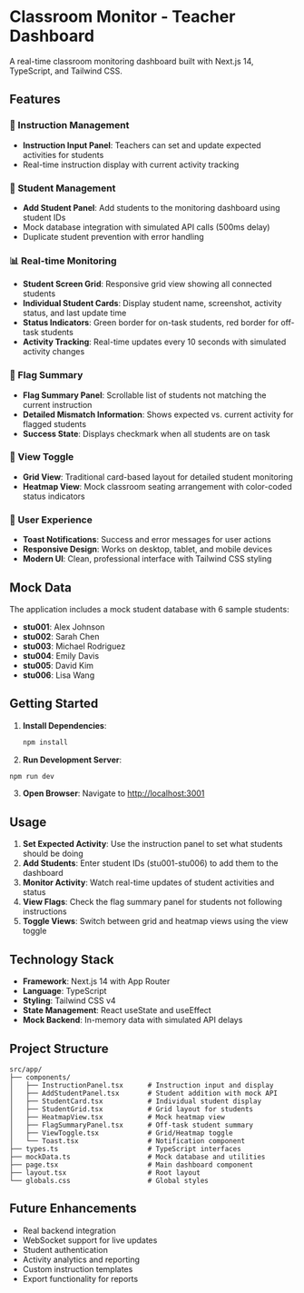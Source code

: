# Classroom Monitor - Teacher Dashboard

A real-time classroom monitoring dashboard built with Next.js 14, TypeScript, and Tailwind CSS.

## Features

### 🎯 Instruction Management
- **Instruction Input Panel**: Teachers can set and update expected activities for students
- Real-time instruction display with current activity tracking

### 👥 Student Management
- **Add Student Panel**: Add students to the monitoring dashboard using student IDs
- Mock database integration with simulated API calls (500ms delay)
- Duplicate student prevention with error handling

### 📊 Real-time Monitoring
- **Student Screen Grid**: Responsive grid view showing all connected students
- **Individual Student Cards**: Display student name, screenshot, activity status, and last update time
- **Status Indicators**: Green border for on-task students, red border for off-task students
- **Activity Tracking**: Real-time updates every 10 seconds with simulated activity changes

### 🚨 Flag Summary
- **Flag Summary Panel**: Scrollable list of students not matching the current instruction
- **Detailed Mismatch Information**: Shows expected vs. current activity for flagged students
- **Success State**: Displays checkmark when all students are on task

### 🔄 View Toggle
- **Grid View**: Traditional card-based layout for detailed student monitoring
- **Heatmap View**: Mock classroom seating arrangement with color-coded status indicators

### 🎨 User Experience
- **Toast Notifications**: Success and error messages for user actions
- **Responsive Design**: Works on desktop, tablet, and mobile devices
- **Modern UI**: Clean, professional interface with Tailwind CSS styling

## Mock Data

The application includes a mock student database with 6 sample students:

- **stu001**: Alex Johnson
- **stu002**: Sarah Chen  
- **stu003**: Michael Rodriguez
- **stu004**: Emily Davis
- **stu005**: David Kim
- **stu006**: Lisa Wang

## Getting Started

1. **Install Dependencies**:
   ```bash
   npm install
   ```

2. **Run Development Server**:
```bash
npm run dev
   ```

3. **Open Browser**:
   Navigate to [http://localhost:3001](http://localhost:3001)

## Usage

1. **Set Expected Activity**: Use the instruction panel to set what students should be doing
2. **Add Students**: Enter student IDs (stu001-stu006) to add them to the dashboard
3. **Monitor Activity**: Watch real-time updates of student activities and status
4. **View Flags**: Check the flag summary panel for students not following instructions
5. **Toggle Views**: Switch between grid and heatmap views using the view toggle

## Technology Stack

- **Framework**: Next.js 14 with App Router
- **Language**: TypeScript
- **Styling**: Tailwind CSS v4
- **State Management**: React useState and useEffect
- **Mock Backend**: In-memory data with simulated API delays

## Project Structure

```
src/app/
├── components/
│   ├── InstructionPanel.tsx      # Instruction input and display
│   ├── AddStudentPanel.tsx       # Student addition with mock API
│   ├── StudentCard.tsx           # Individual student display
│   ├── StudentGrid.tsx           # Grid layout for students
│   ├── HeatmapView.tsx           # Mock heatmap view
│   ├── FlagSummaryPanel.tsx      # Off-task student summary
│   ├── ViewToggle.tsx            # Grid/Heatmap toggle
│   └── Toast.tsx                 # Notification component
├── types.ts                      # TypeScript interfaces
├── mockData.ts                   # Mock database and utilities
├── page.tsx                      # Main dashboard component
├── layout.tsx                    # Root layout
└── globals.css                   # Global styles
```

## Future Enhancements

- Real backend integration
- WebSocket support for live updates
- Student authentication
- Activity analytics and reporting
- Custom instruction templates
- Export functionality for reports
